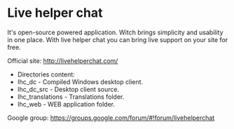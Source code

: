 Live helper chat
==============

It's open-source powered application. Witch brings simplicity and usability in one place. With live helper chat you can bring live support on your site for free.

Official site:
http://livehelperchat.com/

 * Directories content:
  * lhc_dc - Compiled Windows desktop client.
  * lhc_dc_src - Desktop client source.
  * lhc_translations - Translations folder.
  * lhc_web - WEB application folder.


Google group:
https://groups.google.com/forum/#!forum/livehelperchat
